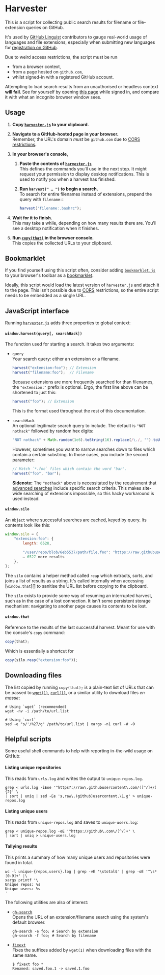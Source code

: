 Harvester
=========

This is a script for collecting public search results for filename or file-extension queries on GitHub.

It's used by [GitHub Linguist](https://github.com/github/linguist) contributors to gauge real-world usage of languages and file extensions, especially when submitting new languages for [registration on GitHub](https://github.com/github/linguist/blob/master/CONTRIBUTING.md).

Due to weird access restrictions, the script must be run

* from a browser context,
* from a page hosted on `github.com`,
* whilst signed-in with a registered GitHub account.

Attempting to load search results from an unauthorised or headless context **will fail**.
See for yourself by opening [this page](https://github.com/search?q=extension%3Ajs+NOT+nothack&type=Code) while signed in, and compare it with what an incognito browser window sees.


Usage
-----

1. **Copy [`harvester.js`][] to your clipboard.**

2. **Navigate to a GitHub-hosted page in your browser.**  
Remember, the URL's domain *must* be `github.com` due to [CORS restrictions][CORS].

3. **In your browser's console,**

	1. **Paste the contents of [`harvester.js`][]**  
	This defines the commands you'll use in the next step.
	It might request your permission to display desktop notifications.
	This is used to notify you when a harvest has finished.
	
	2. **Run `harvest(" … ")` to begin a search.**  
	To search for entire filenames instead of extensions, prepend the query with `filename:`:
		~~~js
		harvest("filename:.bashrc");
		~~~

4. **Wait for it to finish.**  
This may take a while, depending on how many results there are.
You'll see a desktop notification when it finishes.

5. **Run [`copy(that)`](`window.that`) in the browser console.**  
This copies the collected URLs to your clipboard.


Bookmarklet
-----------

If you find yourself using this script often, consider adding [`bookmarklet.js`][] to your browser's toolbar as a [bookmarklet](https://en.wikipedia.org/wiki/Bookmarklet).

Ideally, this script would load the latest version of `harvester.js` and attach it to the page.
This isn't possible due to [CORS][] restrictions, so the entire script needs to be embedded as a single URL.


JavaScript interface
--------------------
Running [`harvester.js`][] adds three properties to global context:


#### `window.harvest(query[, searchHack])`
The function used for starting a search. It takes two arguments:

*	`query`  
	Your search query: either an extension or a filename.

	~~~js
	harvest("extension:foo"); // Extension
	harvest("filename:foo");  // Filename
	~~~

	Because extensions are more frequently searched for than filenames,
	the `"extension:"` prefix is optional. Ergo, the first line above
	can be shortened to just this:

	~~~js
	harvest("foo"); // Extension
	~~~
	
	This is the format used throughout the rest of this documentation.

*	`searchHack`  
	An optional legitimate search query to include.
	The default is `"NOT nothack"` followed by random hex digits:

	~~~js
	"NOT nothack" + Math.random(1e6).toString(16).replace(/\./, "").toUpperCase();
	~~~
	
	However, sometimes you want to narrow searches down to files which contain a
	certain substring. In those cases, you include the second parameter:
	
	~~~js
	// Match `*.foo` files which contain the word "bar".
	harvest("foo", "bar");
	~~~
	
	**Sidenote:** The `"nothack"` above is necessitated by the requirement that
	[advanced searches](https://github.com/search/advanced) include specific search
	criteria. This makes site-wide searching of extensions impossible, so this hacky
	workaround is used instead.



#### `window.silo`
An [`Object`][] where successful searches are cached, keyed by query. Its contents look like this:

~~~js
window.silo = {
	"extension:foo": {
		length: 6528,
		
		"/user/repo/blob/6eb5537/path/file.foo": "https://raw.githubusercontent.com/…",
		… 6527 more results
	},
};
~~~

The `silo` contains a helper method called `reap` which extracts, sorts, and joins a list of results as a string.
It's called internally when accessing [`window.that`][] to sanitise the URL list before copying to the clipboard.

The `silo` exists to provide some way of resuming an interrupted harvest, such as in the case of a lost connection.
It isn't some persistent storage mechanism: navigating to another page causes its contents to be lost.


#### `window.that`
Reference to the results of the last successful harvest.
Meant for use with the console's `copy` command:

~~~js
copy(that);
~~~

Which is essentially a shortcut for

~~~js
copy(silo.reap("extension:foo"));
~~~



Downloading files
-----------------

The list copied by running `copy(that);` is a plain-text list of URLs that can be passed to
[`wget(1)`](https://linux.die.net/man/1/wget),
[`curl(1)`](https://linux.die.net/man/1/curl),
or a similar utility to download files *en masse*:

~~~shell
# Using `wget` (recommended)
wget -nv -i /path/to/url.list

# Using `curl`
sed -e "s/'/%27/g" /path/to/url.list | xargs -n1 curl -# -O
~~~


Helpful scripts
---------------

Some useful shell commands to help with reporting in-the-wild usage on GitHub:


#### Listing unique repositories
This reads from `urls.log` and writes the output to `unique-repos.log`.

~~~shell
grep < urls.log -iEoe '^https?://raw\.githubusercontent\.com/([^/]+/){2}' \
| sort | uniq | sed -Ee 's,raw\.(github)usercontent,\1,g' > unique-repos.log
~~~


#### Listing unique users
This reads from `unique-repos.log` and saves to `unique-users.log`:

~~~shell
grep < unique-repos.log -oE '^https://github\.com\/[^/]+' \
| sort | uniq > unique-users.log
~~~


#### Tallying results
This prints a summary of how many unique users and repositories were found in total.

~~~shell
wc -l unique-{repos,users}.log | grep -vE '\stotal$' | grep -oE '^\s*[0-9]+' |\
xargs printf '\
Unique repos: %s
Unique users: %s
'
~~~


The following utilities are also of interest:

*	[`gh-search`](https://github.com/Alhadis/.files/blob/master/bin/gh-search)  
	Opens the URL of an extension/filename search using the system's default browser.
	
	~~~shell
	gh-search -e foo; # Search by extension
	gh-search -f foo; # Search by filename
	~~~

*	[`fixext`](https://github.com/Alhadis/.files/blob/master/bin/fixext)  
	Fixes the suffixes added by `wget(1)` when downloading files with the same name.
	
	~~~console
	$ fixext foo *
	Renamed: saved.foo.1 -> saved.1.foo
	~~~


[`harvester.js`]: https://raw.githubusercontent.com/Alhadis/Harvester/master/harvester.js
[`bookmarklet.js`]: https://raw.githubusercontent.com/Alhadis/Harvester/master/bookmarklet.js
[CORS]: https://en.wikipedia.org/wiki/Cross-origin_resource_sharing
[`Object`]: https://developer.mozilla.org/en-US/docs/Web/JavaScript/Reference/Global_Objects/Object
